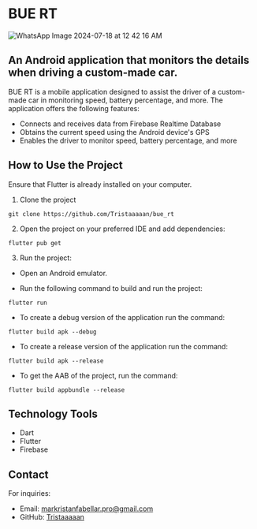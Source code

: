 # BUE RT

![WhatsApp Image 2024-07-18 at 12 42 16 AM](https://github.com/user-attachments/assets/f39b3d68-1a9f-4fbe-b2f4-ab4ea303af9a)

## An Android application that monitors the details when driving a custom-made car.

BUE RT is a mobile application designed to assist the driver of a custom-made car in monitoring speed, battery percentage, and more. The application offers the following features:

* Connects and receives data from Firebase Realtime Database
* Obtains the current speed using the Android device's GPS
* Enables the driver to monitor speed, battery percentage, and more
  
## How to Use the Project

Ensure that Flutter is already installed on your computer.

1. Clone the project
```
git clone https://github.com/Tristaaaaan/bue_rt
```

2. Open the project on your preferred IDE and add dependencies:

```
flutter pub get
```

3. Run the project:

* Open an Android emulator.
  
* Run the following command to build and run the project:
```
flutter run
```

* To create a debug version of the application run the command:
```
flutter build apk --debug 
```

* To create a release version of the application run the command:
```
flutter build apk --release 
```

* To get the AAB of the project, run the command:
```
flutter build appbundle --release
```

## Technology Tools

* Dart
* Flutter
* Firebase

## Contact

For inquiries:

* Email: markristanfabellar.pro@gmail.com
* GitHub: [Tristaaaaan](https://github.com/Tristaaaaan)
